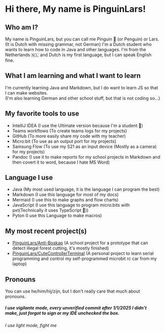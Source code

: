 # Hi there, My name is PinguinLars!
## Who am I?
My name is PinguinLars, but you can call me Pinguin 🐧 (or Penguin) or Lars.
(It is Dutch with missing grammar, not German)
I'm a Dutch student who wants to learn how to code in Java and other languages.
I'm from the Netherlands 🇳🇱 and Dutch is my first language, but I can speak English fine.

## What I am learning and what I want to learn
I'm currently learning Java and Markdown, but I do want to learn JS so that I can make websites.  
(I'm also learning German and other school stuff, but that is not coding so...)

<!--
## GitHub stats
[![PinguinLars's GitHub stats](https://github-readme-stats.vercel.app/api?username=PinguinLars&hide=stars&show=prs_merged_percentage&hide_title=true&theme=vue)](https://github.com/anuraghazra/github-readme-stats#gh-light-mode-only)
[![PinguinLars's GitHub stats](https://github-readme-stats.vercel.app/api?username=PinguinLars&hide=stars&show=prs_merged_percentage&hide_title=true&theme=vue-dark)](https://github.com/anuraghazra/github-readme-stats#gh-dark-mode-only) -->

## My favorite tools to use
- IntelliJ IDEA (I use the Ultimate version because I'm a student 🤷)
- Teams workflows (To create teams logs for my projects)
- GitHub (To more easily share my code with my teacher)
- Micro:bit (To use as an output port for my projects)
- Samsung Flow (To use my S21 as an input device (Mostly as a camera) for my projects)
- Pandoc (I use it to make reports for my school projects in Markdown and then covert it to word, because I hate MS Word)

## Language I use
- Java (My most used language, it is the language I can program the best)
- Markdown (I use this language for most of my docs)
- Mermaid (I use this to make graphs and flow charts)
- JavaScript (I use this language to program micro:bits with pxt(Technically it uses TypeScript 🤷))
- Pyton (I use this Language to make macros)

## My most recent project(s)
- [PinguinLars/Anti-Boskap](https://github.com/PinguinLars/Anti-Boskap) (A school project for a prototype that can detect illegal forest cutting, it's mostly finished)
- [PinguinLars/CuteControllerTerminal](https://github.com/PinguinLars/CuteControllerTerminal) (A personal project to learn serial programming and control my self-programmed microbit rc car from my laptop)

## Pronouns
You can use he/him/hij/zijn, but I don't really care that much about pronouns.

##### I use vigilante mode, every unverified commit after 1/1/2025 I didn't make, just forgot to sign or my IDE unchecked the box.

*I use light mode, fight me* <!-- no button :( -->
